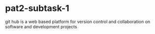 # pat2-subtask-1
git hub is a web based platform for version control and collaboration on software and development projects
